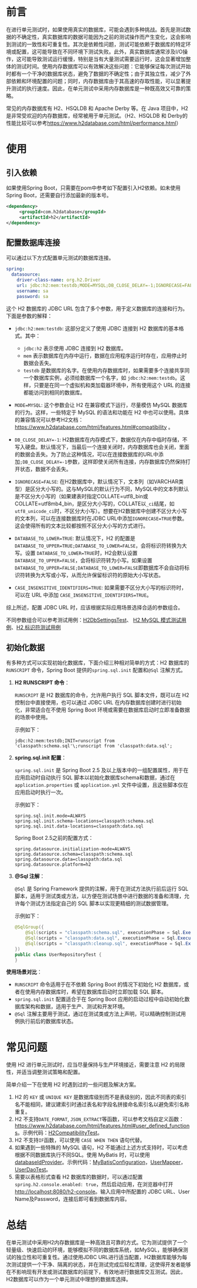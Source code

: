 # 前言

在进行单元测试时，如果使用真实的数据库，可能会遇到多种挑战。首先是测试数据的不确定性，真实数据库的数据可能因为之前的测试操作而产生变化，这会影响到测试的一致性和可重复性。其次是依赖性问题，测试可能依赖于数据库的特定环境或配置，这可能导致在不同环境下测试失败。此外，真实数据库通常涉及I/O操作，这可能导致测试运行缓慢，特别是当有大量测试需要运行时，这会显著增加整体的测试时间。使用内存数据库可以有效解决这些问题：它能够保证每次测试开始时都有一个干净的数据库状态，避免了数据的不确定性；由于其独立性，减少了外部依赖和环境配置的问题；同时，内存数据库由于其高速的存取性能，可以显著提升测试的执行速度。因此，在单元测试中采用内存数据库是一种既高效又可靠的策略。

常见的内存数据库有 H2、HSQLDB 和 Apache Derby 等。在 Java 项目中，H2 是非常受欢迎的内存数据库，经常被用于单元测试。（H2、HSQLDB 和 Derby的性能比较可以参考<https://www.h2database.com/html/performance.html>）

# 使用

## 引入依赖

如果使用Spring Boot，只需要在pom中参考如下配置引入H2依赖。如未使用Spring Boot，还需要自行添加最新的版本号。

```xml
<dependency>
     <groupId>com.h2database</groupId>
     <artifactId>h2</artifactId>
</dependency>
```

## 配置数据库连接

可以通过以下方式配置单元测试的数据库连接。

```yaml
spring:
  datasource:
    driver-class-name: org.h2.Driver
    url: jdbc:h2:mem:testdb;MODE=MYSQL;DB_CLOSE_DELAY=-1;IGNORECASE=FALSE;DATABASE_TO_LOWER=TRUE;CASE_INSENSITIVE_IDENTIFIERS=TRUE;
    username: sa
    password: sa
```

这个 H2 数据库的 JDBC URL 包含了多个参数，用于定义数据库的连接和行为。下面是参数的解释：

- `jdbc:h2:mem:testdb`: 这部分定义了使用 JDBC 连接到 H2 数据库的基本格式。其中：
    - `jdbc:h2` 表示使用 JDBC 连接到 H2 数据库。
    - `mem` 表示数据库在内存中运行，数据在应用程序运行时存在，应用停止时数据会丢失。
    - `testdb` 是数据库的名字。在使用内存数据库时，如果需要多个连接共享同一个数据库实例，必须给数据库一个名字，如 `jdbc:h2:mem:testdb`。这样，只要是在同一个虚拟机和类加载器环境中，所有使用这个 URL 的连接都能访问到相同的数据库。

- `MODE=MYSQL`: 这个参数会让 H2 在兼容模式下运行，尽量模仿 MySQL 数据库的行为。这样，一些特定于 MySQL 的语法和功能在 H2 中也可以使用。具体的兼容情况可以参考H2文档： <https://www.h2database.com/html/features.html#compatibility> 。

- `DB_CLOSE_DELAY=-1`: H2数据库在内存模式下，数据仅在内存中临时存储，不写入硬盘。默认情况下，当最后一个连接关闭时，内存数据库也会关闭，里面的数据会丢失。为了防止这种情况，可以在连接数据库的URL中添加`;DB_CLOSE_DELAY=-1`参数，这样即使关闭所有连接，内存数据库仍然保持打开状态，数据不会丢失。

- `IGNORECASE=FALSE`: 在H2数据库中，默认情况下，文本列（如VARCHAR类型）是区分大小写的。这与MySQL的默认行为不同，MySQL中的文本列默认是不区分大小写的（如果建表时指定COLLATE=utf8_bin或COLLATE=utf8mb4_bin，是区分大小写的，COLLATE以`_ci`结尾，如`utf8_unicode_ci`时，不区分大小写）。想要在H2数据库中创建不区分大小写的文本列，可以在连接数据库时在JDBC URL中添加`IGNORECASE=TRUE`参数。这会使得所有的文本比较都按照不区分大小写的方式进行。

- `DATABASE_TO_LOWER=TRUE`: 默认情况下，H2 的配置是`DATABASE_TO_UPPER=TRUE;DATABASE_TO_LOWER=FALSE`，会将标识符转换为大写。设置 `DATABASE_TO_LOWER=TRUE`时，H2会默认设置`DATABASE_TO_UPPER=FALSE`，会将标识符转为小写。如果设置`DATABASE_TO_UPPER=FALSE;DATABASE_TO_LOWER=FALSE`即数据库不会自动将标识符转换为大写或小写，从而允许保留标识符的原始大小写状态。
 
- `CASE_INSENSITIVE_IDENTIFIERS=TRUE`: 如果需要不区分大小写的标识符时，可以在 URL 中添加 `CASE_INSENSITIVE_IDENTIFIERS=TRUE`。

综上所述，配置 JDBC URL 时，应该根据实际应用场景选择合适的参数组合。

不同参数组合可以参考测试用例：[H2DbSettingsTest](https://github.com/howiefh/spock-example/blob/master/src/test/groovy/io/github/howiefh/spock/example/H2DbSettingsTest.groovy)、 [H2 MySQL 模式测试用例](https://github.com/h2database/h2database/blob/806cdc5203c1483f8a8744f73a51e6699467d175/h2/src/test/org/h2/test/db/TestCompatibility.java#L310)、[H2 标识符测试用例](https://github.com/h2database/h2database/blob/806cdc5203c1483f8a8744f73a51e6699467d175/h2/src/test/org/h2/test/db/TestCompatibility.java#L724)

## 初始化数据

有多种方式可以实现初始化数据库，下面介绍三种相对简单的方式：H2 数据库的 `RUNSCRIPT` 命令，Spring Boot 提供的`spring.sql.init` 配置和`@Sql` 注解方式。

1. **H2 RUNSCRIPT 命令**：
 
    `RUNSCRIPT` 是 H2 数据库的命令，允许用户执行 SQL 脚本文件，既可以在 H2 控制台中直接使用，也可以通过 JDBC URL 在内存数据库创建时进行初始化，非常适合在不使用 Spring Boot 环境或需要在数据库启动时立即准备数据的场景中使用。
 
    示例如下：
    ```
    jdbc:h2:mem:testdb;INIT=runscript from 'classpath:schema.sql'\;runscript from 'classpath:data.sql';
    ```

2. **spring.sql.init 配置**：

    `spring.sql.init` 是 Spring Boot 2.5 及以上版本中的一组配置属性，用于在应用启动时自动执行 SQL 脚本以初始化数据库schema和数据，通过在 `application.properties` 或 `application.yml` 文件中设置，且这些脚本仅在应用启动时执行一次。

    示例如下：
    ```properties
    spring.sql.init.mode=ALWAYS
    spring.sql.init.schema-locations=classpath:schema.sql
    spring.sql.init.data-locations=classpath:data.sql
    ```
    Spring Boot 2.5之前的配置方式：
    ```properties
    spring.datasource.initialization-mode=ALWAYS
    spring.datasource.schema=classpath:schema.sql
    spring.datasource.data=classpath:data.sql
    spring.datasource.platform=h2
    ```

3. **@Sql 注解**：

    `@Sql` 是 Spring Framework 提供的注解，用于在测试方法执行前后运行 SQL 脚本，适用于测试类或方法，以方便在测试场景中进行数据的准备和清理，允许每个测试方法指定自己的 SQL 脚本以实现更精细的测试数据管理。

    示例如下：
    ```java
    @SqlGroup({
        @Sql(scripts = "classpath:schema.sql", executionPhase = Sql.ExecutionPhase.BEFORE_TEST_METHOD),
        @Sql(scripts = "classpath:data.sql", executionPhase = Sql.ExecutionPhase.BEFORE_TEST_METHOD),
        @Sql(scripts = "classpath:cleanup.sql", executionPhase = Sql.ExecutionPhase.AFTER_TEST_METHOD)
    })
    public class UserRepositoryTest {
    }
    ```

**使用场景对比**：

- `RUNSCRIPT` 命令适用于在不依赖 Spring Boot 的情况下初始化 H2 数据库，或者在使用内存数据库时，希望在数据库启动时立即加载 SQL 脚本。
- `spring.sql.init` 配置适合于在 Spring Boot 应用的启动过程中自动初始化数据库架构和数据，适用于生产、测试和开发环境。
- `@Sql` 注解主要用于测试，通过在测试类或方法上声明，可以精确控制测试用例执行前后的数据库状态。

# 常见问题

使用 H2 进行单元测试时，应当尽量保持与生产环境接近，需要注意 H2 的局限性，并适当调整测试策略和配置。

简单介绍一下在使用 H2 时遇到过的一些问题及解决方案。

1. H2 的 `KEY` 或 `UNIQUE KEY` 是数据库级别而不是表级别的，因此不同表的索引名不能相同，建议建索引时通过表名和字段名拼接命名索引名以避免索引名称重复。
2. H2 不支持`DATE_FORMAT`, `JSON_EXTRACT`等函数，可以参考文档自定义函数：<https://www.h2database.com/html/features.html#user_defined_functions>。示例代码：[H2CompatibilityTest](https://github.com/howiefh/spock-example/blob/7dac00001b07c97a19031eb88e3a9aa148f850b8/src/test/groovy/io/github/howiefh/spock/example/H2CompatibilityTest.groovy#L34)。
3. H2 不支持`IF`函数，可以使用 `CASE WHEN THEN` 语句代替。
4. 如果遇到一些特殊的 MySQL 语句，H2 不能通过上述方式支持时，可以考虑根据不同数据库执行不同SQL。使用 MyBatis 时，可以使用 [databaseIdProvider](https://mybatis.org/mybatis-3/zh_CN/configuration.html#%E6%95%B0%E6%8D%AE%E5%BA%93%E5%8E%82%E5%95%86%E6%A0%87%E8%AF%86%EF%BC%88databaseidprovider%EF%BC%89)。示例代码：[MyBatisConfiguration](https://github.com/howiefh/spock-example/blob/master/src/main/java/io/github/howiefh/spock/config/MyBatisConfiguration.java)，[UserMapper](https://github.com/howiefh/spock-example/blob/7dac00001b07c97a19031eb88e3a9aa148f850b8/src/main/resources/mappers/user/UserMapper.xml#L159)，[UserDaoTest](https://github.com/howiefh/spock-example/blob/master/src/test/groovy/io/github/howiefh/spock/dao/UserDaoTest.groovy)。
5. 需要以表格形式查看 H2 数据库的数据时，可以通过配置 `spring.h2.console.enabled: true`，然后启动应用，在浏览器中打开 <http://localhost:8080/h2-console>。输入应用中所配置的 JDBC URL、User Name及Password，连接后即可看到数据库内容。

# 总结

在单元测试中采用H2内存数据库是一种高效且可靠的方式。它为测试提供了一个轻量级、快速启动的环境，能够模拟不同的数据库系统，如MySQL，能够确保测试的独立性和可重复性。通过使用JDBC URL进行适当配置，H2数据库能够为每次测试提供一个干净、隔离的状态，并在测试完成后轻松清理，这使得开发者能够在不影响现有开发或测试数据库的前提下，有效地进行数据库交互测试。因此，H2数据库可以作为一个单元测试中理想的数据库选择。